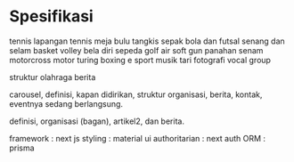 # Spesifikasi

tennis lapangan
tennis meja
bulu tangkis
sepak bola dan futsal
senang dan selam
basket
volley
bela diri
sepeda
golf
air soft gun
panahan
senam
motorcross
motor turing
boxing
e sport
musik
tari
fotografi
vocal group

struktur olahraga
berita

carousel, definisi, kapan didirikan, struktur organisasi, berita, kontak, eventnya sedang berlangsung.

definisi, organisasi (bagan), artikel2, dan berita.

framework : next js
styling : material ui
authoritarian : next auth
ORM : prisma
